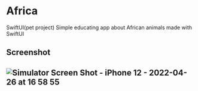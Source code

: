 # Africa
SwiftUI(pet project) 
Simple educating app about African animals made with SwiftUI

<h2>Screenshot<h2>
  
![Simulator Screen Shot - iPhone 12 - 2022-04-26 at 16 58 55](https://user-images.githubusercontent.com/90250389/165288407-3a15378f-9e6a-4eff-83fe-32b2469496c3.png)
